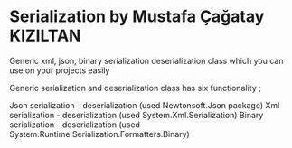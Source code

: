 # Serialization by Mustafa Çağatay KIZILTAN 
Generic xml, json, binary serialization deserialization class which you can use on your projects easily 

Generic serialization and deserialization class has six functionality ;

Json serialization - deserialization (used Newtonsoft.Json package)
Xml serialization - deserialization  (used System.Xml.Serialization)
Binary serialization - deserialization (used System.Runtime.Serialization.Formatters.Binary)

